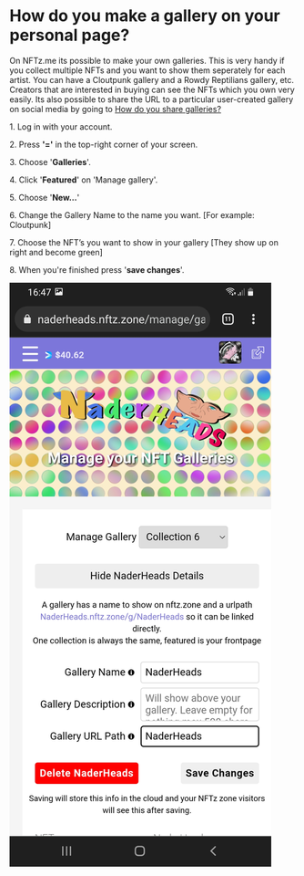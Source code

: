# How do you make a gallery on your personal page?

On NFTz.me its possible to make your own galleries. This is very handy if you collect multiple NFTs and you want to show them seperately for each artist. You can have a Cloutpunk gallery and a Rowdy Reptilians gallery, etc. Creators that are interested in buying can see the NFTs which you own very easily. Its also possible to share the URL to a particular user-created gallery on social media by going to [How do you share galleries?](how-do-you-make-a-url-path-of-your-gallery-to-share-with-others.md)



1\. Log in with your account.

2\. Press **'='** in the top-right corner of your screen.

3\. Choose '**Galleries**'.

4\. Click '**Featured**' on 'Manage gallery'.

5\. Choose '**New…**'&#x20;

6\. Change the Gallery Name to the name you want. \[For example: Cloutpunk]

7\. Choose the NFT’s you want to show in your gallery \[They show up on right and become green]

8\.  When you're finished press '**save changes**'.

![](<../../.gitbook/assets/Making a Gallery 2 (1).jpg>)
